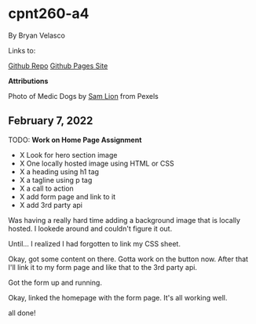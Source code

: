 # cpnt260-a4

By Bryan Velasco

Links to:

  [Github Repo](https://github.com/cosmob3/cpnt260-a4)
  [Github Pages Site](https://cosmob3.github.io/cpnt260-a4/)

**Attributions**

Photo of Medic Dogs by [Sam Lion](https://www.pexels.com/photo/cute-healthy-yorkshire-terrier-with-nurse-cap-and-stethoscope-5731866/) from Pexels


## February 7, 2022

TODO: **Work on Home Page Assignment**
- X Look for hero section image
- X One locally hosted image using HTML or CSS
- X a heading using h1 tag
- X a tagline using p tag
- X a call to action
- X add form page and link to it
- X add 3rd party api



Was having a really hard time adding a background image that is locally hosted. I lookede around and couldn't figure it out. 

Until... I realized I had forgotten to link my CSS sheet.

Okay, got some content on there. Gotta work on the button now. After that I'll link it to my form page and like that to the 3rd party api. 

Got the form up and running. 

Okay, linked the homepage with the form page. It's all working well. 

all done!